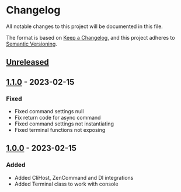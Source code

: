 # Changelog

All notable changes to this project will be documented in this file.

The format is based on [Keep a Changelog](https://keepachangelog.com/en/1.0.0/),
and this project adheres to [Semantic Versioning](https://semver.org/spec/v2.0.0.html).

## [Unreleased]

## [1.1.0] - 2023-02-15

### Fixed

- Fixed command settings null
- Fix return code for async command
- Fixed command settings not instantiating
- Fixed terminal functions not exposing

## [1.0.0] - 2023-02-15

### Added
- Added CliHost, ZenCommand and DI integrations
- Added Terminal class to work with console

[Unreleased]: https://github.com/ZenExtensions/spectre-console/compare/1.1.0...HEAD
[1.1.0]: https://github.com/ZenExtensions/spectre-console/compare/1.0.0...1.1.0
[1.0.0]: https://github.com/ZenExtensions/spectre-console/releases/tag/1.0.0